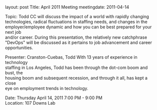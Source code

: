 layout: post
Title: April 2011 Meeting
meetingdate: 2011-04-14

Topic: Todd CC will discuss the impact of a world with rapidly changing        
technologies, radical fluctuations in staffing needs, and changes in the       
employer/employee dynamic and how you can be best prepared for your next job   
and/or career. During this presentation, the relatively new catchphrase        
"DevOps" will be discussed as it pertains to job advancement and career        
opportunities.                                                                 
                                                                             
Presenter: Cranston-Cuebas, Todd With 13 years of experience in technology     
staffing in Los Angeles, Todd has been through the dot-com boom and bust, the  
housing boom and subsequent recession, and through it all, has kept a close    
eye on employment trends in technology.                                        
                                                                             
Date: Thursday April 14, 2011 7:00 PM - 9:00 PM                                  
Location: 107 Downs Lab                                     
